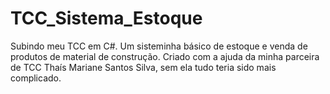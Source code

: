 # TCC_Sistema_Estoque
Subindo meu TCC em C#. Um sisteminha básico de estoque e venda de produtos de material de construção.
Criado com a ajuda da minha parceira de TCC Thaís Mariane Santos Silva, sem ela tudo teria sido mais complicado.
